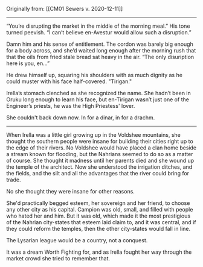 Originally from: [[CM01 Sewers v. 2020-12-11]]

---

“You’re disrupting the market in the middle of the morning meal.” His tone turned peevish. “I can’t believe en-Avestur would allow such a disruption.”

Damn him and his sense of entitlement. The cordon was barely big enough for a body across, and she’d waited long enough after the morning rush that that the oils from fried stale bread sat heavy in the air. “The only disuription here is you, en...”

He drew himself up, squaring his shoulders with as much dignity as he could muster with his face half-covered. "Tirigan." 

Irella’s stomach clenched as she recognized the name. She hadn’t been in Oruku long enough to learn his face, but en-Tirigan wasn’t just one of the Engineer’s priests, he was the High Priestess' lover.

She couldn't back down now. In for a dinar, in for a drachm. 

---

When Irella was a little girl growing up in the Voldshee mountains, she thought the southern people were insane for building their cities right up to the edge of their rivers. No Voldshee would have placed a clan home beside a stream known for flooding, but the Nahrians seemed to do so as a matter of course. She thought it madness until her parents died and she wound up the temple of the architect. Now she understood the irrigation ditches, and the fields, and the silt and all the advantages that the river could bring for trade.  
  
No she thought they were insane for other reasons.  
  
She'd practically begged esteem, her sovereign and her friend, to choose any other city as his capital. Campion was old, small, and filled with people who hated her and him. But it was old, which made it the most prestigious of the Nahrian city-states that esteem laid claim to, and it was central, and if they could reform the temples, then the other city-states would fall in line.  
  
The Lysarian league would be a country, not a conquest.  
  
It was a dream Worth Fighting for, and as Irella fought her way through the market crowd she tried to remember that.